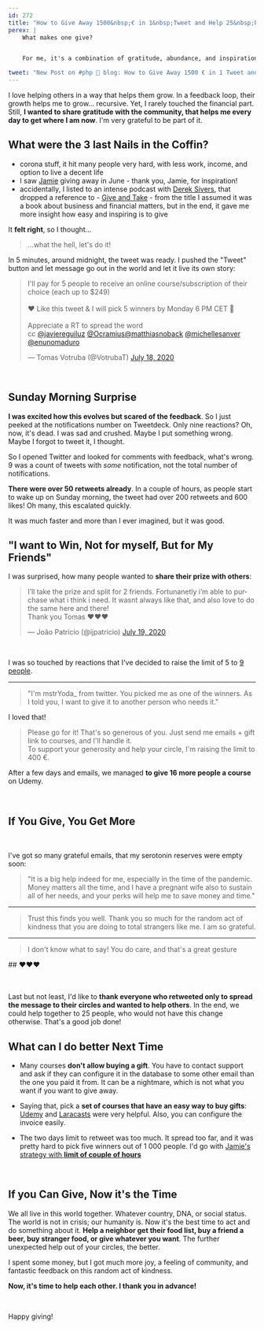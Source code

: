 ```yaml
---
id: 272
title: "How to Give Away 1500&nbsp;€ in 1&nbsp;Tweet and Help 25&nbsp;People Learn Something New"
perex: |
    What makes one give?


    For me, it's a combination of gratitude, abundance, and inspiration in the surrounding.

tweet: "New Post on #php 🐘 blog: How to Give Away 1500 € in 1 Tweet and Help 25 People Learn Something New"
---
```


I love helping others in a way that helps them grow. In a feedback loop, their growth helps me to grow... recursive. Yet, I rarely touched the financial part. Still, **I wanted to share gratitude with the community, that helps me every day to get where I am now**. I'm very grateful to be part of it.

## What were the 3 last Nails in the Coffin?

- corona stuff, it hit many people very hard, with less work, income, and option to live a decent life
- I saw [Jamie](https://twitter.com/_braindev/status/1276483109165416449) giving away in June - thank you, Jamie, for inspiration!
- accidentally, I listed to an intense podcast with [Derek Sivers](https://sive.rs), that dropped a reference to - [Give and Take](https://www.amazon.com/Give-and-Take-Adam-Grant-audiobook/dp/B07F7F8NL5) - from the title I assumed it was a book about business and financial matters, but in the end, it gave me more insight how easy and inspiring is to give

It **felt right**, so I thought...

<blockquote class="blockquote text-center mt-5 mb-5">
    ...what the hell, let's do it!
</blockquote>

In 5 minutes, around midnight, the tweet was ready. I pushed the "Tweet" button and let message go out in the world and let it live its own story:

<blockquote class="twitter-tweet"><p lang="en" dir="ltr">I&#39;ll pay for 5 people to receive an online course/subscription of their choice (each up to $249)<br><br>❤️️ Like this tweet &amp; I will pick 5 winners by Monday 6 PM CET 🚀<br><br>Appreciate a RT to spread the word<br>cc <a href="https://twitter.com/javiereguiluz?ref_src=twsrc%5Etfw">@javiereguiluz</a> <a href="https://twitter.com/Ocramius?ref_src=twsrc%5Etfw">@Ocramius</a><a href="https://twitter.com/matthiasnoback?ref_src=twsrc%5Etfw">@matthiasnoback</a> <a href="https://twitter.com/michellesanver?ref_src=twsrc%5Etfw">@michellesanver</a> <a href="https://twitter.com/enunomaduro?ref_src=twsrc%5Etfw">@enunomaduro</a></p>&mdash; Tomas Votruba (@VotrubaT) <a href="https://twitter.com/VotrubaT/status/1284616098202230787?ref_src=twsrc%5Etfw">July 18, 2020</a></blockquote>

<br>

## Sunday Morning Surprise

**I was excited how this evolves but scared of the feedback**. So I just peeked at the notifications number on Tweetdeck. Only nine reactions? Oh, now, it's dead. I was sad and crushed. Maybe I put something wrong. Maybe I forgot to tweet it, I thought.

So I opened Twitter and looked for comments with feedback, what's wrong. 9 was a count of tweets with *some* notification, not the total number of notifications.

**There were over 50 retweets already**. In a couple of hours, as people start to wake up on Sunday morning, the tweet had over 200 retweets and 600 likes! Oh many, this escalated quickly.

It was much faster and more than I ever imagined, but it was good.

## "I want to Win, Not for myself, But for My Friends"

I was surprised, how many people wanted to **share their prize with others**:

<blockquote class="twitter-tweet"><p lang="en" dir="ltr">I’ll take the prize and split for 2 friends. Fortunanetly i’m able to purchase what i think i need. It wasnt always like that, and also love to do the same here and there!<br>Thank you Tomas ❤️❤️❤️</p>&mdash; João Patrício (@ijpatricio) <a href="https://twitter.com/ijpatricio/status/1284825490369523713?ref_src=twsrc%5Etfw">July 19, 2020</a></blockquote>

<br>

I was so touched by reactions that I've decided to raise the limit of 5 to [9 people](https://twitter.com/VotrubaT/status/1284616098202230787/retweets/with_comments).

---

<blockquote class="blockquote">
"I'm mstrYoda_ from twitter. You picked me as one of the winners. As I
told you, I want to give it to another person who needs it."
</blockquote>

I loved that!

<blockquote class="blockquote">
Please go for it! That's so generous of you. Just send me emails + gift link to courses, and I'll handle it.
<br>
To support your generosity and help your circle, I'm raising the limit to 400 €.
</blockquote>

After a few days and emails, we managed **to give 16 more people a course** on Udemy.

<br>

## If You Give, You Get More

<br>

I've got so many grateful emails, that my serotonin reserves were empty soon:

<blockquote class="blockquote">
"It is a big help indeed for me, especially in the time of the pandemic. Money matters all the time, and I have a pregnant wife also to sustain all of her needs, and your perks will help me to save money and time."
</blockquote>

---

<blockquote class="blockquote">
Trust this finds you well. Thank you so much for the random act of kindness that you are doing to total strangers like me. I am so grateful.
</blockquote>

---

<blockquote class="blockquote">
I don't know what to say! You do care, and that's a great gesture
</blockquote>

<div class="text-center" markdown="1">
## ❤️️❤️️❤️️
</div>

<br>
<br>

Last but not least, I'd like to **thank everyone who retweeted only to spread the message to their circles and wanted to help others**. In the end, we could help together to 25 people, who would not have this change otherwise. That's a good job done!

## What can I do better Next Time

- Many courses **don't allow buying a gift**. You have to contact support and ask if they can configure it in the database to some other email than the one you paid it from. It can be a nightmare, which is not what you want if you want to give away.

- Saying that, pick a **set of courses that have an easy way to buy gifts**: [Udemy](https://www.udemy.com) and [Laracasts](https://laracasts.com/gift-certificates) were very helpful. Also, you can configure the invoice easily.

- The two days limit to retweet was too much. It spread too far, and it was pretty hard to pick five winners out of 1 000 people. I'd go with [Jamie's strategy with **limit of couple of hours**](https://twitter.com/_braindev/status/1276483109165416449)

<br>

## If you Can Give, Now it's the Time

We all live in this world together. Whatever country, DNA, or social status. The world is not in crisis; our humanity is. Now it's the best time to act and do something about it. **Help a neighbor get their food list, buy a friend a beer, buy stranger food, or give whatever you want**. The further unexpected help out of your circles, the better.

I spent some money, but I got much more joy, a feeling of community, and fantastic feedback on this random act of kindness.

**Now, it's time to help each other. I thank you in advance!**

<br>

Happy giving!

<script async src="https://platform.twitter.com/widgets.js" charset="utf-8"></script>
